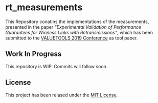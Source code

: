 # rt_measurements
This Repository conatins the implementations of the measurements, presented in the paper _"Experimental Validation of Performance Guarantees for Wireless Links with Retransmissions"_, which has been submitted to the [VALUETOOLS 2019 Conference](http://www.valuetools.org "VALUETOOLS 2019") as tool paper.

## Work In Progress
This repository is WIP. Commits will follow soon.

## License
This project has been relased under the [MIT License](../master/LICENSE).
